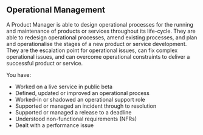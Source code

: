 ## Operational Management
A Product Manager is able to design operational processes for the running and maintenance of products or services throughout its life-cycle. They are able to redesign operational processes, amend existing processes, and plan and operationalise the stages of a new product or service development. They are the escalation point for operational issues, can fix complex operational issues, and can overcome operational constraints to deliver a successful product or service.

You have:

* Worked on a live service in public beta
* Defined, updated or improved an operational process
* Worked-in or shadowed an operational support role
* Supported or managed an incident through to resolution
* Supported or managed a release to a deadline
* Understood non-functional requirements (NFRs)
* Dealt with a performance issue
